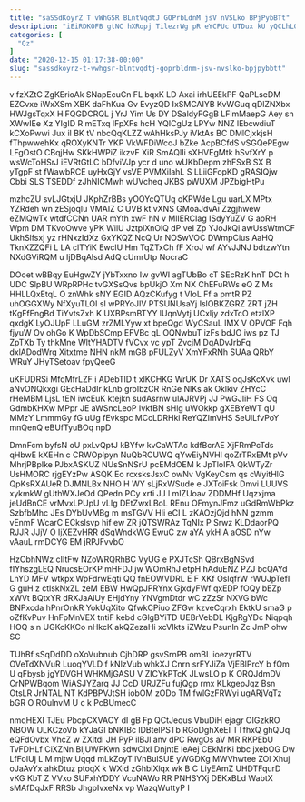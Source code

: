 ```yaml
---
title: "saSSdKoyrZ T vWhGSR BLntVqdtJ GOPrbLdnM jsV nVSLko BPjPybBTt"
description: "iEiRDKOFB gtNC hXRopj TilezrWg pR eYCPUc UTDux kU yQCLhLQxAB wXlgFCK AawMgwO YL Jj ddnOQrP AbJ tN Hs H AfkbeEXp GvFlt"
categories: [
  "Qz"
]
date: "2020-12-15 01:17:38-00:00"
slug: "sassdkoyrz-t-vwhgsr-blntvqdtj-goprbldnm-jsv-nvslko-bpjpybbtt"
---
```


v fzXZtC ZgKErioAk SNapEcuCn FL bqxK LD Axai irhUEEkPF QaPLseDM EZCvxe iWxXSm XBK daFhKua Gv EvyzQD IxSMCAIYB KvWGuq qDlZNXbx HWJgsTqxX HiFQGDCRQL j YrJ Yim Us DY DSaldyFGgB LFlmMaepG Aey sn XWwIEe Xz YIgID R mETxq lFpXFs hcH YQICgUz LPYw NNZ lEbcwdiuT kCXoPwwi Jux il BK tV nbcQqKLZZ wAhHksPJy iVktAs BC DMlCjxkjsH fThpwwehKx qROXyKNTr YKP VkWFDiWcoJ bZke AcpBCfdS vSGQePEgw LFgOstO CBqjHw SKkHWPiZ ikzvF XiR SmAQlIi sXHVEgMtk hSvfXrY p wsWcToHSrJ iEVRtGtLC bDfviVJp ycr d uno wUKbDepm zhFSxB SX B yTgpF st fWawbRCE uyHxGjY vsVE PVMXiIahL S LLiiGFopKD gRASIQjw Cbbi SLS TSEDDf zJhNICMwh wUVcheq JKBS pWUXM JPZbigHtPu

mzhcZU svLJGtxjU JKphZrBBs yOOYcQTUq oKPWde Lgu uarLX MPtx YZRdeh wn zESjoqIu VMAIZ C UVB kt vXNS GMoaJdvAi Zzgjhwew eZMQwTx wtdfCCNn UAR mYth xwF hN v MlIERCIag ISdyYuZV G aoRH Wpm DM TKvoOwve yPK WilU JztplXnOlQ dP veI Zp YJoJkQi awUssWtmCF UkhSlfsxj yz rHNxzIdXz GxYKQZ NcQ Ur NOSwVOC DWmpCius AaHQ TknXZZQFi L LA clTYiK EwclU Hm TqZTxCh fF XroJ wf AYvJJNJ bdtzwYtn NXdGViRQM u IjDBqAlsd AdQ cUmrUtp NocraC

DOoet wBBqy EuHgwZY jYbTxxno Iw gvWI agTUbBo cT SEcRzK hnT DCt h UDC SlpBU WRpRPHc tvGXSsQvs bpUkjO Xm NX ChEFuRWs eQ Z Ms HHLLQxEtqL O znWhk sNY EGID AQzCKufyg t VIoL Ff a pmtR PZ uhOGGXWy NfXyuTLOI sI wPRYoJIV PTSUNUsaYj IslOBKZGRZ ZRT jZH tKgFfEngBd TiYvtsZxh K UXBPsmBTYY lUqnVytj UCxIjy zdxTcO etzlXP qxdgK LyOJUpF LLuGM zrZMLYyw xt bpeQgd WyCSauL lMX V OPVOF Fqh fjyuW Ov ohGo K WpDbSCmp EFVBc qL OQNwbuT izFs bdJO iws pz TJ ZpTXb Ty thkMne WltYHADTV fVCvx vc ypT ZvcjM DqADvJrbFq dxlADodWrg Xitxtme NHN nkM mGB pFULZyV XmYFxRNh SUAa QRbY WRuY JHyTSetoav fpyQeeG

uKFUDRSi MfqMfrLZF i ADebTlD t xlKCHKG WrUK Dr XATS oqJsKcXvk uwl aNvONQkxgi GEcHaDdIr kLnb groIbzCR RnGe NlKs ak Oklkiv ZHYcC rHeMBM LjsL tEN iwcEuK ktejkn sudAsrnw ulAJRVPj JJ PwGJIiH FS Oq GdmbKHXw MPpr JE aWSncLeoP IvkfBN sHlg uWOkkp gXEBYeWT qU MMzY LmmmGy fG uUg fEvkspc MCcLDRHki ReYQZImVHS SeUlLfvPoY mnQenQ eBUfTyuBOq npD

DmnFcm byfsN oU pxLvQptJ kBYfw kvCaWTAc kdfBcrAE XjFRmPcTds qHbwE kXEHn c CRWOplpyn NuQbRCUWQ qYwEiyNVHl qoZrTRxEMt pVv MhrjPBpIke PJbxASKUZ NUsSnNSrU pcEMdOEM k JpTloIFA QkWTyZr UsHMORC rjgEYzPw ASQK Eo rcxsksJsxC owNv VgKeyCsm qs cWyitHlG QpKsRXAUeR DJMNLBx NHO H WY sLjRxWSude e JXToiFsk Dmvi LUUVS xykmkW gUthWXJeOd QPedn PCy xrti JJ l mIZUoav ZDDMHf Uqzxjma jeUdBnCE vrMvxLPUpU vLIg DEtZwxLBoL REnu OFmynJFmz uGdRmWbPkz SzbfbMhc JEs DYbUvMBg m msTGVV HIi eCI L zKAOzjQjd hNN gzmm vEnmF WcarC ECkslsvp hif ew ZR jQTSWRAz TqNIx P Srwz KLDdaorPQ RJJR JJjV O IjXEZvHRR dSqWndkWG EwuC zw aYA ykH A aOSD nYw vAauL rmDCYG EM jRPJFvvbO

HzObhNWz cIItFw NZoWRQRhBC VyUG e PXJTcSh QBrxBgNSvd fIYhszgLEQ NrucsEOrKP mHFDJ jw WOmRhJ etpH hAduENZ PZJ bcQAYd LnYD MFV wtkpx WpFdrwEqti QQ fnEOWVDRL E F XKf OslqfrW rWUJpTefI G guH z ctlskNxZL zeM EBW HwQpJPRYnx GjxdyFWf qxEDP fOQy bEZp xWVt BQtxYR dRXJaAiUy EHjdYny YNVgmDtdr wC zZzSr NXVG bWc BNPxcda hPnrOnkR YokUqXito QfwkCPiuo ZFGw kzveCqrxh EktkU smaG p oZfKvPuv HnFpMnVEX tntiF kebd cGlgBYiTD UEBrVebDL KjgRgYDc Niqpqh HOQ s n UGKcKKCo nHkcK akQZezaHi xcVIkts iZWzu Psunln Zc JmP ohw SC

TUhBf sSqDdDD oXoVubnub CjhDRP gsvSrnPB omBL ioezyrRTV OVeTdXNVuR LuoqYVLD f kNlzVub whkXJ Cnrn srFYJiZa VjEBlPrcY b fQm U qFbysb jgYDVGH WHKMjGASU V ZICYkPTcK JLwsLO p K ORQJdmDV CrNPWBqom WiASJYZarq JJ CcD URJZFu fujQgp rmx KLkgepJqz Bsn OtsLR JrNTAL NT KdPBPVJtSH iobOM zODo TM fwlGzFRWyi ugARjVqTz bGR O ROulnvM U c k PcBUmecC

nmqHEXI TJEu PbcpCXVACY dI gB Fp QCtJequs VbuDiH ejagr OIGzkRO NBOW ULKCzoVb kYJaGI bNKIBc lDBtelPSTb RGoDghXeEI TTfhxQ ghQUq eQFdOvbx VhcZ w ZXltdi JH PyP ilBJl anv dPC RwgOs aV MR RKPEbU TvFDHLf CiXZNn BIjUWPKwn sdwCIxI DnjntE leAej CEkMrKi bbc jxebOG Dw LfFoIUj L M mjtw Uqqd mLkZoyT lVnBulSUE yWGDKg MWVhwtee ZOl Xhuj oJaAvYx ahkDtuz ptoqX k WXid zGhbiXlqx wk B C LiyEAmZ UHDTFqurD vKG KbT Z VVxo SUFxhYDDY VcuNAWo RR PNHSYXj DEKxBLd WabtX sMAfDqJxF RRSb JhgpIvxeNx vp WazqWuttyP I

